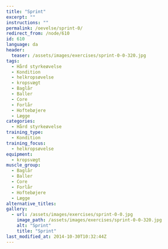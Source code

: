 ```yaml
---
title: "Sprint"
excerpt: ""
instructions: ""
permalink: /oevelse/sprint-0/
redirect_from: /node/610
id: 610
language: da
header:
  teaser: /assets/images/exercises/sprint-0-0-320.jpg
tags:
  - Hård styrkeøvelse
  - Kondition
  - helkropsøvelse
  - kropsvægt
  - Baglår
  - Baller
  - Core
  - Forlår
  - Hoftebøjere
  - Lægge
categories:
  - Hård styrkeøvelse
training_type: 
  - Kondition
training_focus: 
  - helkropsøvelse
equipment:
  - kropsvægt
muscle_group:
  - Baglår
  - Baller
  - Core
  - Forlår
  - Hoftebøjere
  - Lægge
alternative_titles:
gallery:
  - url: /assets/images/exercises/sprint-0-0.jpg
    image_path: /assets/images/exercises/sprint-0-0-320.jpg
    alt: "Sprint"
    title: "Sprint"
last_modified_at: 2014-10-30T10:32:44Z
---
```

